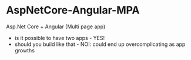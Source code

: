 # AspNetCore-Angular-MPA
Asp.Net Core + Angular (Multi page app)

- is it possible to have two apps - YES!
- should you build like that - NO!: could end up overcomplicating as app growths
